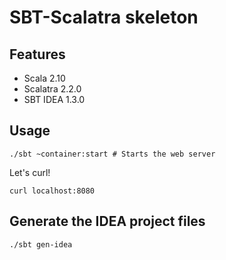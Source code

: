 # SBT-Scalatra skeleton

## Features

* Scala 2.10
* Scalatra 2.2.0
* SBT IDEA 1.3.0

## Usage

    ./sbt ~container:start # Starts the web server

Let's curl!

    curl localhost:8080

## Generate the IDEA project files

    ./sbt gen-idea
